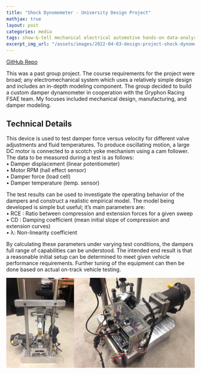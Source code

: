 ```yaml
---
title: "Shock Dynomometer - University Design Project"
mathjax: true
layout: post
categories: media
tags: show-&-tell mechanical electrical automotive hands-on data-analysis
excerpt_img_url: "/assets/images/2022-04-03-design-project-shock-dynomometer/571_574.png"
---
```


[GitHub Repo](https://github.com/orion-miller/University-of-Guelph-Projects/tree/main/Design_Project-Shock_Dynomometer)

This was a past group project. The course requirements for the project were broad; any electromechanical system which uses a relatively simple design and includes an in-depth modeling component. The group decided to build a custom damper dynamometer in cooperation with the Gryphon Racing FSAE team. My focuses included mechanical design, manufacturing, and damper modeling.

## Technical Details
This device is used to test damper force versus velocity for different valve adjustments and fluid temperatures. To produce oscillating motion, a large DC motor is connected to a scotch yoke mechanism using a cam follower. The data to be measured during a test is as follows:  
• Damper displacement (linear potentiometer)  
• Motor RPM (hall effect sensor)  
• Damper force (load cell)  
• Damper temperature (temp. sensor)  

The test results can be used to investigate the operating behavior of the dampers and construct a realistic empirical model. The model being developed is simple but useful; it’s main parameters are:  
• RCE : Ratio between compression and extension forces for a given sweep  
• CD : Damping coefficient (mean initial slope of compression and extension curves)  
• λ: Non-linearity coefficient  

By calculating these parameters under varying test conditions, the dampers full range of capabilities can be understood. The intended end result is that a reasonable initial setup can be determined to meet given vehicle performance requirements. Further tuning of the equipment can then be done based on actual on-track vehicle testing.

<!-- excerpt-start -->
![Test](assets\images\2022-04-03-design-project-shock-dynomometer\571_574.png)
<!-- excerpt-end -->

